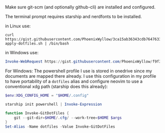 Make sure git-scm (and optionally github-cli) are installed and configured.

The terminal prompt requires starship and nerdfonts to be installed.

in Linux use:
```shell
curl https://gist.githubusercontent.com/PhoenixWyllow/3ca15ab36343cdb7647633b9538bfdb0/raw/linux-apply-dotfiles.sh | /bin/bash
```

in Windows use:
```powershell
Invoke-WebRequest https://gist.githubusercontent.com/PhoenixWyllow/f9f3950ec3bb4ef11e229d6761c77c5e/raw/win-apply-dotfiles.ps1 | Invoke-Expression
```

For Windows: The powershell profile I use is stored in onedrive since my documents are mapped there already.
I use this configuration in my profile to have portability of a `dotfiles` alias and configure neovim to use a conventional xdg path (starship does this already):

```powershell
$env:XDG_CONFIG_HOME = "$HOME/.config"

starship init powershell | Invoke-Expression

function Invoke-GitDotFiles {
    git --git-dir=$HOME/.cfg/ --work-tree=$HOME $args
}
Set-Alias -Name dotfiles -Value Invoke-GitDotFiles
```

